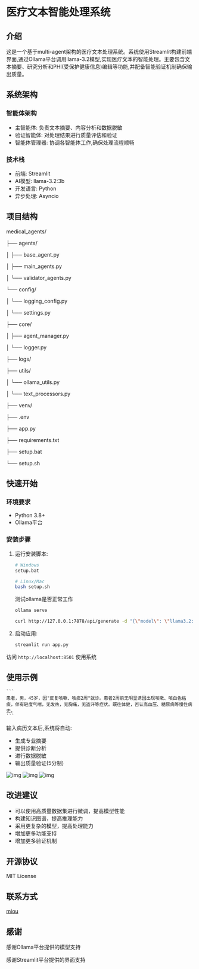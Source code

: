 # 医疗文本智能处理系统

## 介绍
这是一个基于multi-agent架构的医疗文本处理系统。系统使用Streamlit构建前端界面,通过Ollama平台调用llama-3.2模型,实现医疗文本的智能处理。主要包含文本摘要、研究分析和PHI(受保护健康信息)编辑等功能,并配备智能验证机制确保输出质量。

## 系统架构

### 智能体架构
* 主智能体: 负责文本摘要、内容分析和数据脱敏
* 验证智能体: 对处理结果进行质量评估和验证
* 智能体管理器: 协调各智能体工作,确保处理流程顺畅

### 技术栈
* 前端: Streamlit
* AI模型: llama-3.2:3b
* 开发语言: Python
* 异步处理: Asyncio

## 项目结构

medical_agents/

├── agents/

│ ├── base_agent.py

│ ├── main_agents.py

│ └── validator_agents.py

└── config/

│ └── logging_config.py

│ └── settings.py

├── core/

│ ├── agent_manager.py

│ └── logger.py

├── logs/

├── utils/

│ └── ollama_utils.py

│ └── text_processors.py

├── venv/

├── .env

├── app.py

├── requirements.txt

├── setup.bat

└── setup.sh


## 快速开始

### 环境要求
* Python 3.8+
* Ollama平台

### 安装步骤

1. 运行安装脚本:
    ```bash
    # Windows
    setup.bat

    # Linux/Mac
    bash setup.sh
    ```

    测试ollama是否正常工作

    ```bash
    ollama serve
    
    curl http://127.0.0.1:7878/api/generate -d "{\"model\": \"llama3.2:3b\", \"prompt\": \"Hello\"}"
    ```

2. 启动应用:
    ```bash
    streamlit run app.py
    ```

访问 `http://localhost:8501` 使用系统

## 使用示例
    ```
    患者，男，45岁，因"反复咳嗽、咳痰2周"就诊。患者2周前无明显诱因出现咳嗽、咳白色粘痰，伴有轻度气喘，无发热，无胸痛，无盗汗等症状。既往体健，否认高血压、糖尿病等慢性病史。
    ```

输入病历文本后,系统将自动:
* 生成专业摘要
* 提供诊断分析
* 进行数据脱敏
* 输出质量验证(5分制)

![img](./img/1.png)
![img](./img/2.png)
![img](./img/3.png)

## 改进建议
* 可以使用高质量数据集进行微调，提高模型性能
* 构建知识图谱，提高推理能力
* 采用更复杂的模型，提高处理能力
* 增加更多功能支持
* 增加更多验证机制

## 开源协议
MIT License

## 联系方式
[miou](mailto:miouluo24@gmail.com)

## 感谢
感谢Ollama平台提供的模型支持

感谢Streamlit平台提供的界面支持


